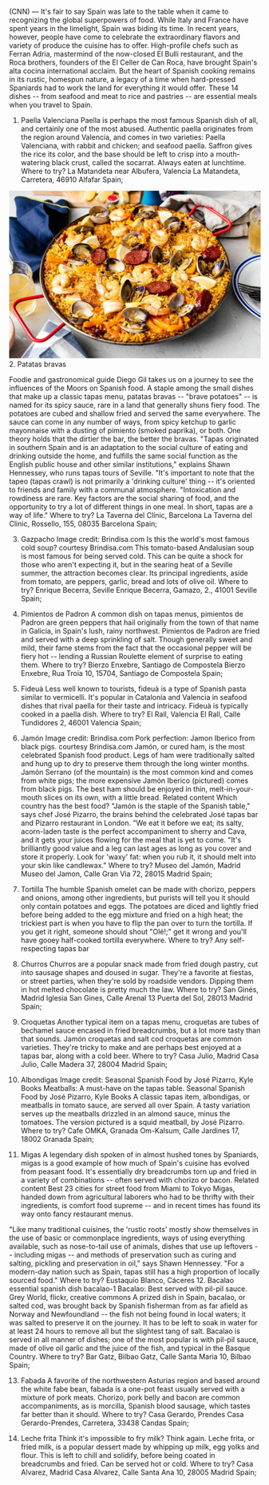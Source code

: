 (CNN) — It's fair to say Spain was late to the table when it came to recognizing the global superpowers of food.
While Italy and France have spent years in the limelight, Spain was biding its time.
In recent years, however, people have come to celebrate the extraordinary flavors and variety of produce the cuisine has to offer.
High-profile chefs such as Ferran Adria, mastermind of the now-closed El Bulli restaurant, and the Roca brothers, founders of the El Celler de Can Roca, have brought Spain's alta cocina international acclaim.
But the heart of Spanish cooking remains in its rustic, homespun nature, a legacy of a time when hard-pressed Spaniards had to work the land for everything it would offer.
These 14 dishes -- from seafood and meat to rice and pastries -- are essential meals when you travel to Spain.
1. Paella Valenciana
Paella is perhaps the most famous Spanish dish of all, and certainly one of the most abused. Authentic paella originates from the region around Valencia, and comes in two varieties: Paella Valenciana, with rabbit and chicken; and seafood paella.
Saffron gives the rice its color, and the base should be left to crisp into a mouth-watering black crust, called the socarrat. Always eaten at lunchtime.
Where to try? La Matandeta near Albufera, Valencia
La Matandeta, Carretera, 46910 Alfafar Spain;

![Paella](paella-9174.jpg)
2. Patatas bravas

Foodie and gastronomical guide Diego Gil takes us on a journey to see the influences of the Moors on Spanish food.
A staple among the small dishes that make up a classic tapas menu, patatas bravas -- "brave potatoes" -- is named for its spicy sauce, rare in a land that generally shuns fiery food.
The potatoes are cubed and shallow fried and served the same everywhere. The sauce can come in any number of ways, from spicy ketchup to garlic mayonnaise with a dusting of pimiento (smoked paprika), or both.
One theory holds that the dirtier the bar, the better the bravas.
"Tapas originated in southern Spain and is an adaptation to the social culture of eating and drinking outside the home, and fulfills the same social function as the English public house and other similar institutions," explains Shawn Hennessey, who runs tapas tours of Seville.
"It's important to note that the tapeo (tapas crawl) is not primarily a 'drinking culture' thing -- it's oriented to friends and family with a communal atmosphere.
"Intoxication and rowdiness are rare. Key factors are the social sharing of food, and the opportunity to try a lot of different things in one meal. In short, tapas are a way of life."
Where to try? La Taverna del Clínic, Barcelona
La Taverna del Clinic, Rossello, 155, 08035 Barcelona Spain;

3. Gazpacho
Image credit: Brindisa.com
Is this the world's most famous cold soup?
courtesy Brindisa.com
This tomato-based Andalusian soup is most famous for being served cold. This can be quite a shock for those who aren't expecting it, but in the searing heat of a Seville summer, the attraction becomes clear.
Its principal ingredients, aside from tomato, are peppers, garlic, bread and lots of olive oil.
Where to try? Enrique Becerra, Seville
Enrique Becerra, Gamazo, 2., 41001 Seville Spain;

4. Pimientos de Padron
A common dish on tapas menus, pimientos de Padron are green peppers that hail originally from the town of that name in Galicia, in Spain's lush, rainy northwest.
Pimientos de Padron are fried and served with a deep sprinkling of salt. Though generally sweet and mild, their fame stems from the fact that the occasional pepper will be fiery hot -- lending a Russian Roulette element of surprise to eating them.
Where to try? Bierzo Enxebre, Santiago de Compostela
Bierzo Enxebre, Rua Troia 10, 15704, Santiago de Compostela Spain;

5. Fideuà
Less well known to tourists, fideuà is a type of Spanish pasta similar to vermicelli. It's popular in Catalonia and Valencia in seafood dishes that rival paella for their taste and intricacy.
Fideuà is typically cooked in a paella dish.
Where to try? El Rall, Valencia
El Rall, Calle Tundidores 2, 46001 Valencia Spain;

6. Jamón
Image credit: Brindisa.com
Pork perfection: Jamon Iberico from black pigs.
courtesy Brindisa.com
Jamón, or cured ham, is the most celebrated Spanish food product. Legs of ham were traditionally salted and hung up to dry to preserve them through the long winter months.
Jamón Serrano (of the mountain) is the most common kind and comes from white pigs; the more expensive Jamón Iberico (pictured) comes from black pigs.
The best ham should be enjoyed in thin, melt-in-your-mouth slices on its own, with a little bread.
Related content
Which country has the best food?
"Jamón is the staple of the Spanish table," says chef José Pizarro, the brains behind the celebrated José tapas bar and Pizarro restaurant in London.
"We eat it before we eat; its salty, acorn-laden taste is the perfect accompaniment to sherry and Cava, and it gets your juices flowing for the meal that is yet to come.
"It's brilliantly good value and a leg can last ages as long as you cover and store it properly. Look for 'waxy' fat: when you rub it, it should melt into your skin like candlewax."
Where to try? Museo del Jamón, Madrid
Museo del Jamon, Calle Gran Via 72, 28015 Madrid Spain;

7. Tortilla
The humble Spanish omelet can be made with chorizo, peppers and onions, among other ingredients, but purists will tell you it should only contain potatoes and eggs.
The potatoes are diced and lightly fried before being added to the egg mixture and fried on a high heat; the trickiest part is when you have to flip the pan over to turn the tortilla.
If you get it right, someone should shout "Olé!;" get it wrong and you'll have gooey half-cooked tortilla everywhere.
Where to try? Any self-respecting tapas bar
8. Churros
Churros are a popular snack made from fried dough pastry, cut into sausage shapes and doused in sugar. They're a favorite at fiestas, or street parties, when they're sold by roadside vendors. Dipping them in hot melted chocolate is pretty much the law.
Where to try? San Ginés, Madrid
Iglesia San Gines, Calle Arenal 13 Puerta del Sol, 28013 Madrid Spain;

9. Croquetas
Another typical item on a tapas menu, croquetas are tubes of bechamel sauce encased in fried breadcrumbs, but a lot more tasty than that sounds.
Jamón croquetas and salt cod croquetas are common varieties. They're tricky to make and are perhaps best enjoyed at a tapas bar, along with a cold beer.
Where to try? Casa Julio, Madrid
Casa Julio, Calle Madera 37, 28004 Madrid Spain;

10. Albondigas
Image credit: Seasonal Spanish Food by José Pizarro, Kyle Books
Meatballs: A must-have on the tapas table.
Seasonal Spanish Food by José Pizarro, Kyle Books
A classic tapas item, albondigas, or meatballs in tomato sauce, are served all over Spain.
A tasty variation serves up the meatballs drizzled in an almond sauce, minus the tomatoes. The version pictured is a squid meatball, by José Pizarro.
Where to try? Cafe OMKA, Granada
Om-Kalsum, Calle Jardines 17, 18002 Granada Spain;

11. Migas
A legendary dish spoken of in almost hushed tones by Spaniards, migas is a good example of how much of Spain's cuisine has evolved from peasant food.
It's essentially dry breadcrumbs torn up and fried in a variety of combinations -- often served with chorizo or bacon.
Related content
Best 23 cities for street food from Miami to Tokyo
Migas, handed down from agricultural laborers who had to be thrifty with their ingredients, is comfort food supreme -- and in recent times has found its way onto fancy restaurant menus.


"Like many traditional cuisines, the 'rustic roots' mostly show themselves in the use of basic or commonplace ingredients, ways of using everything available, such as nose-to-tail use of animals, dishes that use up leftovers -- including migas -- and methods of preservation such as curing and salting, pickling and preservation in oil," says Shawn Hennessey.
"For a modern-day nation such as Spain, tapas still has a high proportion of locally sourced food."
Where to try? Eustaquio Blanco, Cáceres
12. Bacalao
essential spanish dish bacalao-1
Bacalao: Best served with pil-pil sauce.
Grey World, flickr, creative commons
A prized dish in Spain, bacalao, or salted cod, was brought back by Spanish fisherman from as far afield as Norway and Newfoundland -- the fish not being found in local waters; it was salted to preserve it on the journey.
It has to be left to soak in water for at least 24 hours to remove all but the slightest tang of salt.
Bacalao is served in all manner of dishes; one of the most popular is with pil-pil sauce, made of olive oil garlic and the juice of the fish, and typical in the Basque Country.
Where to try? Bar Gatz, Bilbao
Gatz, Calle Santa Maria 10, Bilbao Spain;

13. Fabada
A favorite of the northwestern Asturias region and based around the white fabe bean, fabada is a one-pot feast usually served with a mixture of pork meats.
Chorizo, pork belly and bacon are common accompaniments, as is morcilla, Spanish blood sausage, which tastes far better than it should.
Where to try? Casa Gerardo, Prendes
Casa Gerardo-Prendes, Carretera, 33438 Candas Spain;

14. Leche frita
Think it's impossible to fry milk? Think again.
Leche frita, or fried milk, is a popular dessert made by whipping up milk, egg yolks and flour. This is left to chill and solidify, before being coated in breadcrumbs and fried.
Can be served hot or cold.
Where to try? Casa Alvarez, Madrid
Casa Alvarez, Calle Santa Ana 10, 28005 Madrid Spain;
